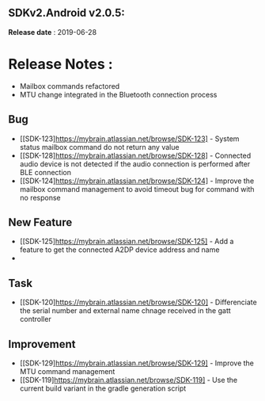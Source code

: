 SDKv2.Android v2.0.5:
--------------------
**Release date** : 2019-06-28


# Release Notes :

- Mailbox commands refactored 
- MTU change integrated in the Bluetooth connection process 


## Bug

- [[SDK-123]https://mybrain.atlassian.net/browse/SDK-123] - System status mailbox command do not return any value
- [[SDK-128]https://mybrain.atlassian.net/browse/SDK-128] - Connected audio device is not detected if the audio connection is performed after BLE connection
- [[SDK-124]https://mybrain.atlassian.net/browse/SDK-124] - Improve the mailbox command management to avoid timeout bug for command with no response

## New Feature

- [[SDK-125]https://mybrain.atlassian.net/browse/SDK-125] - Add a feature to get the connected A2DP device address and name
- 
## Task

- [[SDK-120]https://mybrain.atlassian.net/browse/SDK-120] - Differenciate the serial number and external name chnage received in the gatt controller

## Improvement

- [[SDK-129]https://mybrain.atlassian.net/browse/SDK-129] - Improve the MTU command management
- [[SDK-119]https://mybrain.atlassian.net/browse/SDK-119] - Use the current build variant in the gradle generation script

